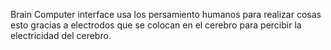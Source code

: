 
Brain Computer interface usa los persamiento humanos para realizar cosas esto gracias a electrodos que se colocan en el cerebro para percibir la electricidad del cerebro.